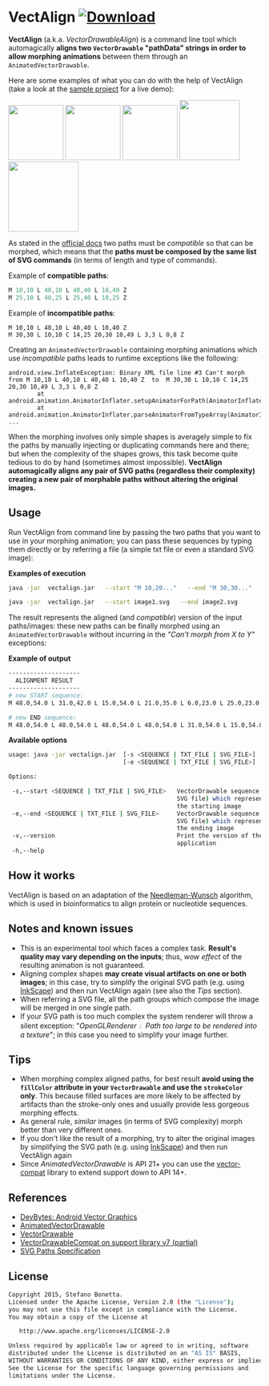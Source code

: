 # VectAlign [ ![Download](https://api.bintray.com/packages/bonnyfone/maven/org.bonnyfone.vectalign/images/download.svg) ](https://bintray.com/artifact/download/bonnyfone/maven/vectalign-0.1-jar-with-dependencies.jar)

**VectAlign** (a.k.a. *VectorDrawableAlign*) is a command line tool which automagically **aligns two `VectorDrawable` "pathData" strings in order to allow morphing animations** between them through an `AnimatedVectorDrawable`. 

Here are some examples of what you can do with the help of VectAlign (take a look at the [sample project] for a live demo):

<img src="http://s4.postimg.org/boxc1zk0p/morph2.gif" width="110px">
<img src="http://s21.postimg.org/4657b7m0j/morph1.gif" width="110px">
<img src="http://s28.postimg.org/8mdcxb48t/morph5.gif" width="110px">
<img src="http://s18.postimg.org/79coo8vid/morph3.gif" width="120px">
<img src="http://s9.postimg.org/a5tdgfppn/morph4.gif" width="140px">


As stated in the [official docs] two paths must be *compatible* so that can be morphed, which means that the **paths must be composed by the same list of SVG commands** (in terms of length and type of commands). 

Example of **compatible paths**: 
```a
M 10,10 L 40,10 L 40,40 L 10,40 Z
M 25,10 L 40,25 L 25,40 L 10,25 Z
```

Example of **incompatible paths**: 
```
M 10,10 L 40,10 L 40,40 L 10,40 Z
M 30,30 L 10,10 C 14,25 20,30 10,49 L 3,3 L 0,8 Z
```

Creating an `AnimatedVectorDrawable` containing morphing animations which use *incompatible* paths leads to runtime exceptions like the following:

```
android.view.InflateException: Binary XML file line #3 Can't morph from M 10,10 L 40,10 L 40,40 L 10,40 Z  to  M 30,30 L 10,10 C 14,25 20,30 10,49 L 3,3 L 0,8 Z
        at android.animation.AnimatorInflater.setupAnimatorForPath(AnimatorInflater.java:337)
        at android.animation.AnimatorInflater.parseAnimatorFromTypeArray(AnimatorInflater.java:283)
...
```
When the morphing involves only simple shapes is averagely simple to fix the paths by manually injecting or duplicating commands here and there; but when the complexity of the shapes grows, this task become quite tedious to do by hand (sometimes almost impossible). 
**VectAlign automagically aligns any pair of SVG paths (regardless their complexity) creating a new pair of morphable paths without altering the original images.**





 Usage
--
Run VectAlign from command line by passing the two paths that you want to use in your morphing animation; you can pass these sequences by typing them directly or by referring a file (a simple txt file or even a standard SVG image):

**Examples of execution**
```bash
java -jar  vectalign.jar   --start "M 10,20..."   --end "M 30,30..."
```
```bash
java -jar  vectalign.jar   --start image1.svg   --end image2.svg
```

The result represents the aligned (and *compatible*) version of the input paths/images: these new paths can be finally morphed using an `AnimatedVectorDrawable` without incurring in the *"Can't morph from X to Y"* exceptions:

**Example of output**
```bash
--------------------
  ALIGNMENT RESULT  
-------------------- 
# new START sequence:  
M 48.0,54.0 L 31.0,42.0 L 15.0,54.0 L 21.0,35.0 L 6.0,23.0 L 25.0,23.0 L 25.0,23.0 L 25.0,23.0 L 25.0,23.0 L 32.0,4.0 L 40.0,23.0 L 58.0,23.0 L 42.0,35.0 L 48.0,54.0 

# new END sequence:  
M 48.0,54.0 L 48.0,54.0 L 48.0,54.0 L 48.0,54.0 L 31.0,54.0 L 15.0,54.0 L 10.0,35.0 L 6.0,23.0 L 25.0,10.0 L 32.0,4.0 L 40.0,10.0 L 58.0,23.0 L 54.0,35.0 L 48.0,54.0 

```

**Available options**

```bash
usage: java -jar vectalign.jar  [-s <SEQUENCE | TXT_FILE | SVG_FILE>] 
                                [-e <SEQUENCE | TXT_FILE | SVG_FILE>] [-v] [-h]

Options:

 -s,--start <SEQUENCE | TXT_FILE | SVG_FILE>   VectorDrawable sequence (or
                                               SVG file) which represents
                                               the starting image
 -e,--end <SEQUENCE | TXT_FILE | SVG_FILE>     VectorDrawable sequence (or
                                               SVG file) which represents
                                               the ending image
 -v,--version                                  Print the version of the 
                                               application
 -h,--help
```

How it works
--
VectAlign is based on an adaptation of the [Needleman-Wunsch] algorithm, which is used in bioinformatics to align protein or nucleotide sequences. 


Notes and known issues
--
 - This is an experimental tool which faces a complex task. **Result's quality may vary depending on the inputs**; thus, *wow effect* of the resulting animation is not guaranteed.
 - Aligning complex shapes **may create visual artifacts on one or both images**; in this case, try to simplify the original SVG path (e.g. using [InkScape]) and then run VectAlign again (see also the *Tips* section).
 - When referring a SVG file, all the path groups which compose the image will be merged in one single path.
 - If your SVG path is too much complex the system renderer will throw a silent exception: "*OpenGLRenderer﹕ Path too large to be rendered into a texture*"; in this case you need to simplify your image further.


Tips
--
 - When morphing complex aligned paths, for best result **avoid using the `fillColor` attribute  in your `VectorDrawable` and use the `strokeColor` only**. This because filled surfaces are more likely to be affected by artifacts than the stroke-only ones and usually provide less gorgeous morphing effects.
 - As general rule, *similar* images (in terms of SVG complexity) morph better than very different ones.
 - If you don't like the result of a morphing, try to alter the original images by simplifying the SVG path (e.g. using [InkScape]) and then run VectAlign again
 - Since *AnimatedVectorDrawable* is API 21+ you can use the [vector-compat] library to extend support down to API 14+.

References
--
 - [DevBytes: Android Vector Graphics]
 - [AnimatedVectorDrawable] 
 - [VectorDrawable] 
 - [VectorDrawableCompat on support library v7 (partial)]
 - [SVG Paths Specification]
 

License
----

```bash
Copyright 2015, Stefano Bonetta.
Licensed under the Apache License, Version 2.0 (the "License");
you may not use this file except in compliance with the License.
You may obtain a copy of the License at

   http://www.apache.org/licenses/LICENSE-2.0

Unless required by applicable law or agreed to in writing, software
distributed under the License is distributed on an "AS IS" BASIS,
WITHOUT WARRANTIES OR CONDITIONS OF ANY KIND, either express or implied.
See the License for the specific language governing permissions and
limitations under the License.
```
[AnimatedVectorDrawable]:http://developer.android.com/reference/android/graphics/drawable/AnimatedVectorDrawable.html
[VectorDrawable]:https://developer.android.com/reference/android/graphics/drawable/VectorDrawable.html
[DevBytes: Android Vector Graphics]:https://www.youtube.com/watch?v=wlFVIIstKmA
[InkScape]:https://inkscape.org/en/
[vector-compat]:https://github.com/wnafee/vector-compat
[Needleman-Wunsch]:https://en.wikipedia.org/wiki/Needleman%E2%80%93Wunsch_algorithm
[official docs]:https://developer.android.com/reference/android/graphics/drawable/AnimatedVectorDrawable.html
[SVG Paths Specification]:http://www.w3.org/TR/SVG/paths.html
[VectorDrawableCompat on support library v7 (partial)]:https://android.googlesource.com/platform/frameworks/support/+/master/v7/vectordrawable/src/android/support/v7/graphics/drawable
[sample project]:https://github.com/bonnyfone/vectalign-samples/

